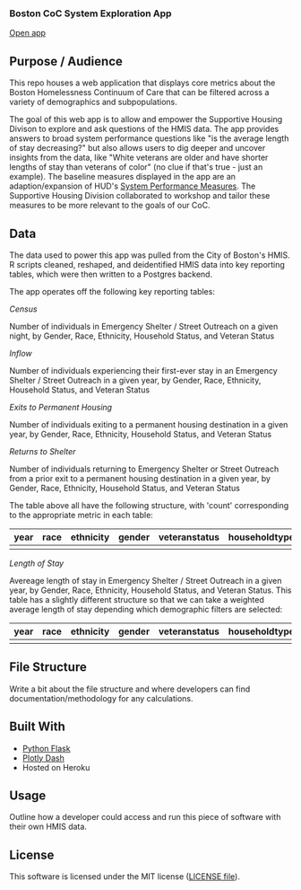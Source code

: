 ### Boston CoC System Exploration App

[Open app](https://system-performance-app.herokuapp.com/)

## Purpose / Audience

This repo houses a web application that displays core metrics about the Boston Homelessness Continuum of Care that can be filtered across a variety of demographics and subpopulations.

The goal of this web app is to allow and empower the Supportive Housing Divison to explore and ask questions of the HMIS data. The app provides answers to broad system performance questions like "is the average length of stay decreasing?" but also allows users to dig deeper and uncover insights from the data, like "White veterans are older and have shorter lengths of stay than veterans of color" (no clue if that's true - just an example). The baseline measures displayed in the app are an adaption/expansion of HUD's [System Performance Measures](https://www.hudexchange.info/programs/coc/system-performance-measures/#guidance). The Supportive Housing Division collaborated to workshop and tailor these measures to be more relevant to the goals of our CoC.

## Data

The data used to power this app was pulled from the City of Boston's HMIS. R scripts cleaned, reshaped, and deidentified HMIS data into key reporting tables, which were then written to a Postgres backend.

The app operates off the following key reporting tables:

*Census*

Number of individuals in Emergency Shelter / Street Outreach on a given night, by Gender, Race, Ethnicity, Household Status, and Veteran Status

*Inflow*

Number of individuals experiencing their first-ever stay in an Emergency Shelter / Street Outreach in a given year, by Gender, Race, Ethnicity, Household Status, and Veteran Status

*Exits to Permanent Housing*

Number of individuals exiting to a permanent housing destination in a given year, by Gender, Race, Ethnicity, Household Status, and Veteran Status

*Returns to Shelter*

Number of individuals returning to Emergency Shelter or Street Outreach from a prior exit to a permanent housing destination in a given year, by Gender, Race, Ethnicity, Household Status, and Veteran Status

The table above all have the following structure, with 'count' corresponding to the appropriate metric in each table:

| year | race | ethnicity | gender | veteranstatus | householdtype | count |
|------|------|-----------|--------|---------------|---------------|-------|
|      |      |           |        |               |               |       |

*Length of Stay*

Avereage length of stay in Emergency Shelter / Street Outreach in a given year, by Gender, Race, Ethnicity, Household Status, and Veteran Status. This table has a slightly different structure so that we can take a weighted average length of stay depending which demographic filters are selected:

| year | race | ethnicity | gender | veteranstatus | householdtype | count | avglos |
|------|------|-----------|--------|---------------|---------------|-------|--------|
|      |      |           |        |               |               |       |        |

## File Structure

Write a bit about the file structure and where developers can find documentation/methodology for any calculations.

## Built With

- [Python Flask](http://flask.pocoo.org/)
- [Plotly Dash](https://dash.plot.ly/)
- Hosted on Heroku

## Usage

Outline how a developer could access and run this piece of software with their own HMIS data.

## License

This software is licensed under the MIT license ([LICENSE file](https://github.com/boston-dnd/system-performance-dashboard/blob/master/LICENSE)).